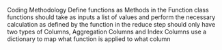 Coding Methodology
Define functions as Methods in the Function class
functions should take as inputs a list of values and perform the necessary calculation as defined by the function
in the reduce step
should only have two types of Columns, Aggregation Columns and Index Columns use a dictionary to map what function is applied to what column
